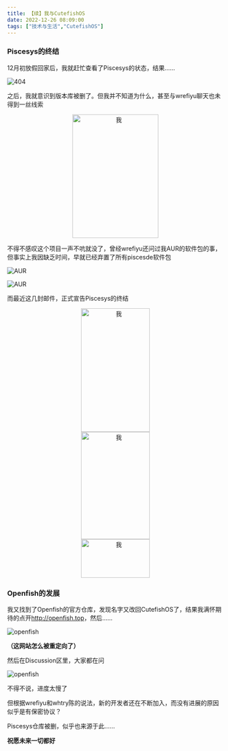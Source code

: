 ```yaml
---
title: 【续】我与CutefishOS
date: 2022-12-26 08:09:00
tags: ["技术与生活","CutefishOS"]
---
```


### Piscesys的终结

12月初放假回家后，我就赶忙查看了Piscesys的状态，结果……

![404](https://pic.imgdb.cn/item/63a8f09508b6830163250e24.jpg)

之后，我就意识到版本库被删了。但我并不知道为什么，甚至与wrefiyu聊天也未得到一丝线索

<center><img src="https://pic.imgdb.cn/item/63a8f22508b683016326bfbb.jpg" alt="我" width="200" height="288"></center>

不得不感叹这个项目一声不吭就没了，曾经wrefiyu还问过我AUR的软件包的事，但事实上我因缺乏时间，早就已经弃置了所有piscesde软件包

![AUR](https://pic.imgdb.cn/item/63a8f52a08b68301632a6179.jpg)

![AUR](https://pic.imgdb.cn/item/63a8f5f308b68301632b54dc.jpg)

而最近这几封邮件，正式宣告Piscesys的终结

<center><img src="https://pic.imgdb.cn/item/63a8f6b308b68301632c252d.jpg" alt="我" width="160" height="288"></center>

<center><img src="https://pic.imgdb.cn/item/63a8f6d708b68301632c54ec.jpg" alt="我" width="160" height="250"></center>

<center><img src="https://pic.imgdb.cn/item/63a8f6f608b68301632c73fe.jpg" alt="我" width="160" height="90"></center>

### Openfish的发展

我又找到了Openfish的官方仓库，发现名字又改回CutefishOS了，结果我满怀期待的点开<http://openfish.top>，然后……

![openfish](https://pic.imgdb.cn/item/63a8f93908b68301632f30b9.jpg)

**（这网站怎么被重定向了）**

然后在Discussion区里，大家都在问

![openfish](https://pic.imgdb.cn/item/63a8f9ae08b68301632fc715.jpg)

不得不说，进度太慢了

但根据wrefiyu和whtry陈的说法，新的开发者还在不断加入，而没有进展的原因似乎是有保密协议？

Piscesys仓库被删，似乎也来源于此……

**祝愿未来一切都好**
